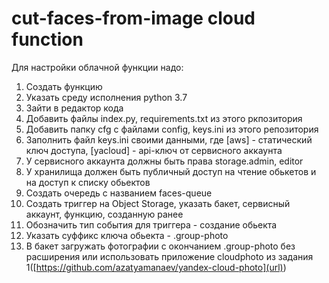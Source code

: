 # cut-faces-from-image cloud function

Для настройки облачной функции надо:
1) Создать функцию
2) Указать среду исполнения python 3.7
3) Зайти в редактор кода
4) Добавить файлы index.py, requirements.txt из этого ркпозитория
5) Добавить папку cfg с файлами config, keys.ini из этого репозитория
6) Заполнить файл keys.ini своими данными, где [aws] - статический ключ доступа, [yacloud] - api-ключ от сервисного аккаунта
7) У сервисного аккаунта должны быть права storage.admin, editor
8) У хранилища должен быть публичный доступ на чтение обькетов и на доступ к списку обьектов
9) Создать очередь с названием faces-queue
10) Создать триггер на Object Storage, указать бакет, сервисный аккаунт, функцию, созданную ранее
11) Обозначить тип события для триггера - создание обьекта
12) Указать суффикс ключа обьекта - .group-photo
13) В бакет загружать фотографии с окончанием .group-photo без расширения или использовать приложение cloudphoto из задания 1([https://github.com/azatyamanaev/yandex-cloud-photo](url))
